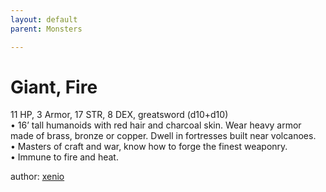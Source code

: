 ```yaml
---
layout: default
parent: Monsters 

--- 
```

# Giant, Fire
11 HP, 3 Armor, 17 STR, 8 DEX, greatsword (d10+d10)  
• 16’ tall humanoids with red hair and charcoal skin.   Wear heavy armor made of brass, bronze or copper.   Dwell in fortresses built near volcanoes.  
• Masters of craft and war, know how to forge the finest weaponry.  
• Immune to fire and heat.  




author: [xenio](https://xenioinabottle.blogspot.com/2021/02/classic-monsters-for-cairnito-part-1.html) 


